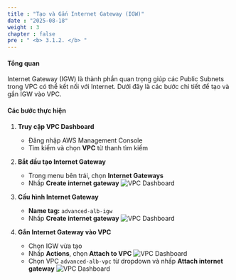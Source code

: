```yaml
---
title : "Tạo và Gắn Internet Gateway (IGW)"
date : "2025-08-18"
weight : 3
chapter : false
pre : " <b> 3.1.2. </b> "
---
```

#### Tổng quan
Internet Gateway (IGW) là thành phần quan trọng giúp các Public Subnets trong VPC có thể kết nối với Internet. Dưới đây là các bước chi tiết để tạo và gắn IGW vào VPC.

#### Các bước thực hiện

1. **Truy cập VPC Dashboard**
   - Đăng nhập AWS Management Console
   - Tìm kiếm và chọn **VPC** từ thanh tìm kiếm

2. **Bắt đầu tạo Internet Gateway**
   - Trong menu bên trái, chọn **Internet Gateways**
   - Nhấp **Create internet gateway**
   ![VPC Dashboard](/images/3-VPCSetup/3.1-CreateVPC/3.1.2-CreateIGW/01-VPCDashboard.png)

3. **Cấu hình Internet Gateway**
   - **Name tag:** `advanced-alb-igw`
   - Nhấp **Create internet gateway**
   ![VPC Dashboard](/images/3-VPCSetup/3.1-CreateVPC/3.1.2-CreateIGW/02-CreateIGW.png)

4. **Gắn Internet Gateway vào VPC**
   - Chọn IGW vừa tạo
   - Nhấp **Actions**, chọn **Attach to VPC**
   ![VPC Dashboard](/images/3-VPCSetup/3.1-CreateVPC/3.1.2-CreateIGW/03-ActionIGW.png)
   - Chọn VPC `advanced-alb-vpc` từ dropdown và nhấp **Attach internet gateway**
   ![VPC Dashboard](/images/3-VPCSetup/3.1-CreateVPC/3.1.2-CreateIGW/04-AttachIGWtoVPC.png)
